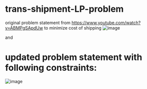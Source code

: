 # trans-shipment-LP-problem
 original problem statement from https://www.youtube.com/watch?v=ABMPgSApdUw   to minimize cost of shipping 
![image](https://github.com/gaurinotgauri/trans-shipment-LP-problem/assets/141415752/8c8c68c3-6a7d-4bcb-857d-92ffd7bcc2eb)

and 
# updated problem statement with following constraints: 
![image](https://github.com/gaurinotgauri/trans-shipment-LP-problem/assets/141415752/90cc84ce-9e93-4cb8-8051-78b38b032cf5)

